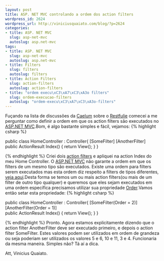 ```yaml
--- 
layout: post
title: ASP. NET MVC controlando a ordem dos action filters
wordpress_id: 2624
wordpress_url: http://viniciusquaiato.com/blog/?p=2624
categories: 
- title: ASP. NET MVC
  slug: asp-net-mvc
  autoslug: asp.net-mvc
tags: 
- title: ASP. NET MVC
  slug: asp-net-mvc
  autoslug: asp.net-mvc
- title: Filters
  slug: filters
  autoslug: filters
- title: Action Filters
  slug: action-filters
  autoslug: action-filters
- title: "ordem execu\xC3\xA7\xC3\xA3o filters"
  slug: ordem-execucao-filters
  autoslug: "ordem-execu\xC3\xA7\xC3\xA3o-filters"
---
```

Fuçando na lista de discussões da [Caelum](http://www.caelum.com.br/) sobre o [Restfulie](http://restfulie.caelum.com.br/) comecei a me perguntar como definir a ordem em que os action filters são executados no [ASP.NET MVC](http://viniciusquaiato.com/blog/category/dotnet/asp-net-dotnet/asp-net-mvc/).Bom, é algo bastante simples e fácil, vejamos:
{% highlight csharp %}

public class HomeController : Controller{    [SomeFilter]    [AnotherFilter]    
public ActionResult Index()    {
return View();
    }
}

{% endhighlight %}
Criei dois [action filters](http://msdn.microsoft.com/en-us/library/dd470536(v=VS.90).aspx) e apliquei na action Index do meu Home Controller. O [ASP.NET MVC](http://asp.net/mvc) não garante a ordem em que os filters de um mesmo tipo são executados. Existe uma ordem para filters serem executados mas esta ordem diz respeito a filters de tipos diferentes, [veja aqui](http://www.asp.net/mvc/tutorials/understanding-action-filters-cs).Desta forma se temos um ou mais action filters(ou mais de um filter de outro tipo qualquer) e queremos que eles sejam executados em uma ordem específica precisamos utilizar sua propriedade [Order](http://msdn.microsoft.com/en-us/library/system.web.mvc.filterattribute.order(v=VS.90).aspx).Vamos então setar esta propriedade:
{% highlight csharp %}

public class HomeController : Controller{    [SomeFilter(Order = 2)]    [AnotherFilter(Order = 1)]    
public ActionResult Index()    {
return View();
    }
}

{% endhighlight %}
Pronto. Agora estamos explicitamente dizendo que o action filter AnotherFilter deve ser executado primeiro, e depois o action filter SomeFilter. Estes valores podem ser utilizados em ordem de grandeza ou seja poderiam ser utilizados os valores 5 e 6, 10 e 11, 3 e 4. Funcionaria da mesma maneira. Simples não? Tá aí a dica.

Att,
Vinicius Quaiato.
